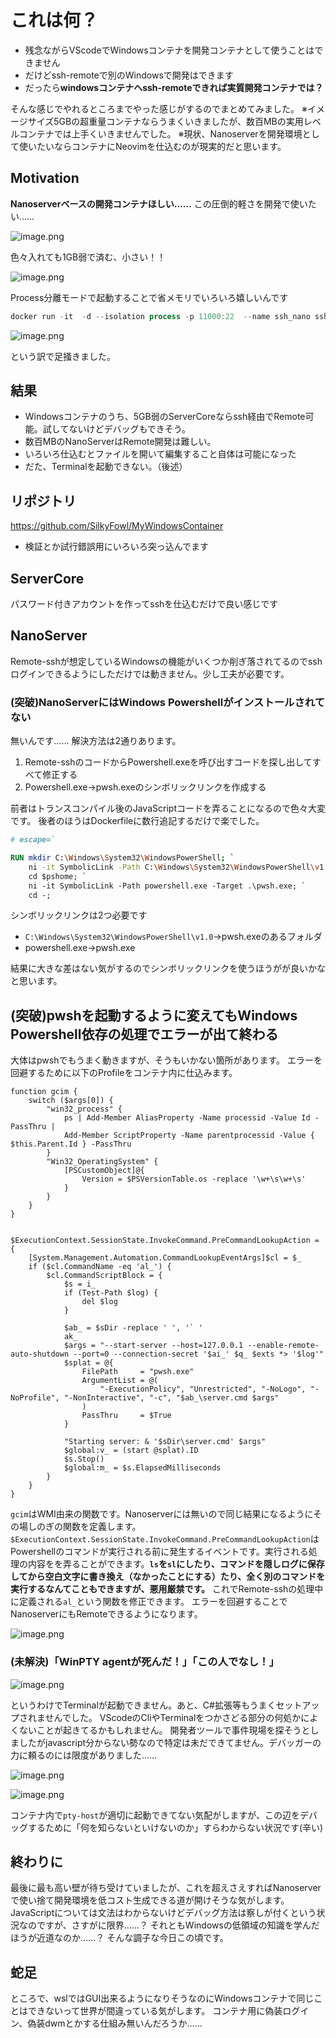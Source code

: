 <!--
title:   未サポートだけどWindowsコンテナを開発コンテナとして使おうとした
tags:    Docker,VSCode,Windows
id:      e0e6c50cea8db5bd8ca5
private: false
-->
# これは何？

- 残念ながらVScodeでWindowsコンテナを開発コンテナとして使うことはできません
- だけどssh-remoteで別のWindowsで開発はできます
- だったら**windowsコンテナへssh-remoteできれば実質開発コンテナでは？**

そんな感じでやれるところまでやった感じがするのでまとめてみました。
※イメージサイズ5GBの超重量コンテナならうまくいきましたが、数百MBの実用レベルコンテナでは上手くいきませんでした。
※現状、Nanoserverを開発環境として使いたいならコンテナにNeovimを仕込むのが現実的だと思います。

## Motivation

**Nanoserverベースの開発コンテナほしい……**
この圧倒的軽さを開発で使いたい……

![image.png](https://qiita-image-store.s3.ap-northeast-1.amazonaws.com/0/107934/f635c06e-ebd9-78c3-89d3-f9abf58c75f8.png)

色々入れても1GB弱で済む、小さい！！

![image.png](https://qiita-image-store.s3.ap-northeast-1.amazonaws.com/0/107934/4e4ea057-c479-ca10-2af4-fb7c0510d8a4.png)

Process分離モードで起動することで省メモリでいろいろ嬉しいんです

```powershell
docker run -it  -d --isolation process -p 11000:22  --name ssh_nano ssh:nanoserver-20H2pwsh725
```

![image.png](https://qiita-image-store.s3.ap-northeast-1.amazonaws.com/0/107934/e3575be8-72d6-ac80-d43c-e54de937ffc8.png)

という訳で足掻きました。

## 結果

- Windowsコンテナのうち、5GB弱のServerCoreならssh経由でRemote可能。試してないけどデバッグもできそう。
- 数百MBのNanoServerはRemote開発は難しい。
- いろいろ仕込むとファイルを開いて編集すること自体は可能になった
- だた、Terminalを起動できない。（後述）

## リポジトリ

https://github.com/SilkyFowl/MyWindowsContainer

- 検証とか試行錯誤用にいろいろ突っ込んでます

## ServerCore

パスワード付きアカウントを作ってsshを仕込むだけで良い感じです

## NanoServer

Remote-sshが想定しているWindowsの機能がいくつか削ぎ落されてるのでsshログインできるようにしただけでは動きません。少し工夫が必要です。

### (突破)NanoServerにはWindows Powershellがインストールされてない

無いんです……
解決方法は2通りあります。

1. Remote-sshのコードからPowershell.exeを呼び出すコードを探し出してすべて修正する
1. Powershell.exe→pwsh.exeのシンボリックリンクを作成する

前者はトランスコンパイル後のJavaScriptコードを弄ることになるので色々大変です。
後者のほうはDockerfileに数行追記するだけで楽でした。

```Dockerfile
# escape=`

RUN mkdir C:\Windows\System32\WindowsPowerShell; `
    ni -it SymbolicLink -Path C:\Windows\System32\WindowsPowerShell\v1.0 -Target $env:ProgramFiles\PowerShell\latest; `
    cd $pshome; `
    ni -it SymbolicLink -Path powershell.exe -Target .\pwsh.exe; `
    cd -;
```

シンボリックリンクは2つ必要です
- `C:\Windows\System32\WindowsPowerShell\v1.0`→pwsh.exeのあるフォルダ
- powershell.exe→pwsh.exe

結果に大きな差はない気がするのでシンボリックリンクを使うほうがが良いかなと思います。

## (突破)pwshを起動するように変えてもWindows Powershell依存の処理でエラーが出て終わる

大体はpwshでもうまく動きますが、そうもいかない箇所があります。
エラーを回避するために以下のProfileをコンテナ内に仕込みます。

```posh
function gcim {
    switch ($args[0]) {
        "win32_process" {
            ps | Add-Member AliasProperty -Name processid -Value Id -PassThru |
            Add-Member ScriptProperty -Name parentprocessid -Value { $this.Parent.Id } -PassThru
        }
        "Win32_OperatingSystem" {
            [PSCustomObject]@{
                Version = $PSVersionTable.os -replace '\w+\s\w+\s'
            }
        }
    }
}


$ExecutionContext.SessionState.InvokeCommand.PreCommandLookupAction = {
    [System.Management.Automation.CommandLookupEventArgs]$cl = $_
    if ($cl.CommandName -eq 'al_') {
        $cl.CommandScriptBlock = {
            $s = i_
            if (Test-Path $log) {
                del $log
            }
        
            $ab_ = $sDir -replace ' ', '` '
            ak_
            $args = "--start-server --host=127.0.0.1 --enable-remote-auto-shutdown --port=0 --connection-secret '$ai_' $q_ $exts *> '$log'"
            $splat = @{
                FilePath     = "pwsh.exe"
                ArgumentList = @(
                    "-ExecutionPolicy", "Unrestricted", "-NoLogo", "-NoProfile", "-NonInteractive", "-c", "$ab_\server.cmd $args"
                )
                PassThru     = $True
            }
        
            "Starting server: & '$sDir\server.cmd' $args"
            $global:v_ = (start @splat).ID
            $s.Stop()
            $global:m_ = $s.ElapsedMilliseconds
        }
    }
}
```

`gcim`はWMI由来の関数です。Nanoserverには無いので同じ結果になるようにその場しのぎの関数を定義します。
`$ExecutionContext.SessionState.InvokeCommand.PreCommandLookupAction`はPowershellのコマンドが実行される前に発生するイベントです。実行される処理の内容をを弄ることができます。**`ls`を`sl`にしたり、コマンドを隠しログに保存してから空白文字に書き換え（なかったことにする）たり、全く別のコマンドを実行するなんてこともできますが、悪用厳禁です。**
これでRemote-sshの処理中に定義される`al_`という関数を修正できます。
エラーを回避することでNanoserverにもRemoteできるようになります。

![image.png](https://qiita-image-store.s3.ap-northeast-1.amazonaws.com/0/107934/e8b43230-3e0a-9808-05c6-6d1affe7eede.png)

### (未解決)「WinPTY agentが死んだ！」「この人でなし！」

![image.png](https://qiita-image-store.s3.ap-northeast-1.amazonaws.com/0/107934/4c00cdc3-487e-4111-58d4-957cdce7ff26.png)

というわけでTerminalが起動できません。あと、C#拡張等もうまくセットアップされませんでした。
VScodeのCliやTerminalをつかさどる部分の何処かによくないことが起きてるかもしれません。
開発者ツールで事件現場を探そうとしましたがjavascript分からない勢なので特定は未だできてません。デバッガーの力に頼るのには限度がありました……

![image.png](https://qiita-image-store.s3.ap-northeast-1.amazonaws.com/0/107934/dc5ca096-8f02-05a5-d4e7-f974ce3e78d2.png)

![image.png](https://qiita-image-store.s3.ap-northeast-1.amazonaws.com/0/107934/57856034-3036-05e7-582a-828c9b27606a.png)

コンテナ内で`pty-host`が適切に起動できてない気配がしますが、この辺をデバッグするために「何を知らないといけないのか」すらわからない状況です(辛い)

## 終わりに

最後に最も高い壁が待ち受けていましたが、これを超えさえすればNanoserverで使い捨て開発環境を低コスト生成できる道が開けそうな気がします。
JavaScriptについては文法はわからないけどデバッグ方法は察しが付くという状況なのですが、さすがに限界……？
それともWindowsの低領域の知識を学んだほうが近道なのか……？
そんな調子な今日この頃です。

## 蛇足

ところで、wslではGUI出来るようになりそうなのにWindowsコンテナで同じことはできないって世界が間違っている気がします。
コンテナ用に偽装ログイン、偽装dwmとかする仕組み無いんだろうか……